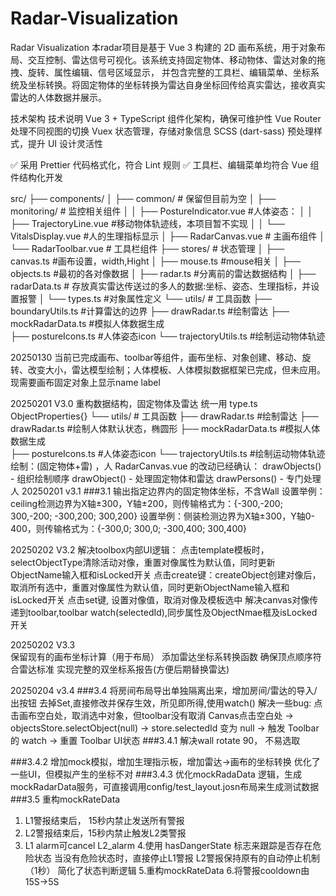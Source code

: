 # Radar-Visualization
Radar Visualization
本radar项目是基于 Vue 3 构建的 2D 画布系统，用于对象布局、交互控制、雷达信号可视化。该系统支持固定物体、移动物体、雷达对象的拖拽、旋转、属性编辑、信号区域显示，
并包含完整的工具栏、编辑菜单、坐标系统及坐标转换。将固定物体的坐标转换为雷达自身坐标回传给真实雷达，接收真实雷达的人体数据并展示。

技术架构   技术说明
Vue 3 + TypeScript  组件化架构，确保可维护性
Vue Router          处理不同视图的切换
Vuex                状态管理，存储对象信息
SCSS (dart-sass)    预处理样式，提升 UI 设计灵活性

✅ 采用 Prettier 代码格式化，符合 Lint 规则
✅ 工具栏、编辑菜单均符合 Vue 组件结构化开发

src/
├── components/
│   ├── common/              # 保留但目前为空
│   ├── monitoring/          # 监控相关组件
│   │   ├── PostureIndicator.vue  #人体姿态：
│   │   ├── TrajectoryLine.vue  #移动物体轨迹线，本项目暂不实现
│   │   └── VitalsDisplay.vue  #人的生理指标显示
│   ├── RadarCanvas.vue     # 主画布组件
│   └── RadarToolbar.vue    # 工具栏组件
├── stores/                 # 状态管理
│   ├── canvas.ts           #画布设置，width,Hight
│   ├── mouse.ts            #mouse相关
│   ├── objects.ts          #最初的各对像数据
│   ├── radar.ts            #分离前的雷达数据结构
│   ├── radarData.ts        # 存放真实雷达传送过的多人的数据:坐标、姿态、生理指标，并设置报警
│   └── types.ts            #对象属性定义
└── utils/                 # 工具函数
    ├── boundaryUtils.ts   #计算雷达的边界
    ├── drawRadar.ts       #绘制雷达
	├── mockRadarData.ts   #模拟人体数据生成            
	├── postureIcons.ts    #人体姿态icon
    └── trajectoryUtils.ts  #绘制运动物体轨迹

20250130
	当前已完成画布、toolbar等组件，画布坐标、对象创建、移动、旋转、改变大小，雷达模型绘制；人体模板、人体模拟数据框架已完成，但未应用。
	现需要画布固定对象上显示name label

20250201 V3.0
	重构数据结构，固定物体及雷达 统一用 type.ts ObjectProperties{}
	└── utils/                 # 工具函数
	    ├── drawRadar.ts       #绘制雷达
	    ├── drawRadar.ts       #绘制人体默认状态，椭圆形
	    ├── mockRadarData.ts   #模拟人体数据生成            
	    ├── postureIcons.ts    #人体姿态icon
	    └── trajectoryUtils.ts  #绘制运动物体轨迹
	绘制：(固定物体+雷)  ，人
	RadarCanvas.vue 的改动已经确认：
	drawObjects() - 组织绘制顺序
	drawObject() - 处理固定物体和雷达
	drawPersons() - 专门处理人
20250201 v3.1
  ###3.1
  输出指定边界内的固定物体坐标，不含Wall
  设置举例：ceiling检测边界为X轴±300，Y轴±200，则传输格式为：{-300,-200; 300,-200; -300,200; 300,200}
  设置举例：侧装检测边界为X轴±300，Y轴0-400，则传输格式为：{-300,0; 300,0; -300,400; 300,400}

20250202  V3.2
  解决toolbox内部UI逻辑：
     点击template模板时，selectObjectType清除活动对像，重置对像属性为默认值，同时更新ObjectName输入框和isLocked开关
	 点击create键：createObject创建对像后，取消所有选中，重置对像属性为默认值，同时更新ObjectName输入框和isLocked开关
	 点击set键, 设置对像值，取消对像及模板选中
  解决canvas对像传递到toolbar,toolbar watch(selectedId),同步属性及ObjectNmae框及isLocked开关

20250202  V3.3	
	保留现有的画布坐标计算（用于布局）
	添加雷达坐标系转换函数
	确保顶点顺序符合雷达标准
	实现完整的双坐标系报告(方便后期替换雷达)

20250204  v3.4
###3.4
	将房间布局导出单独隔离出来，增加房间/雷达的导入/出按钮
	去掉Set,直接修改并保存生效，所见即所得,使用watch()
	解决一些bug: 点击画布空白处，取消选中对象，但toolbar没有取消
			Canvas点击空白处 
		-> objectsStore.selectObject(null) 
		-> store.selectedId 变为 null 
		-> 触发 Toolbar 的 watch 
		-> 重置 Toolbar UI状态
###3.4.1
   解决wall rotate 90， 不易选取

###3.4.2
    增加mock模拟，增加生理指示板，增加雷达->画布的坐标转换
	优化了一些UI，但模拟产生的坐标不对
###3.4.3
    优化mockRadaData 逻辑，生成mockRadarData服务，可直接调用config/test_layout.josn布局来生成测试数据
###3.5
  重构mockRateData 
  1. L1警报结束后， 15秒内禁止发送所有警报
  2. L2警报结束后，15秒内禁止触发L2类警报
  3. L1 alarm可cancel L2_alarm
  4.使用 hasDangerState 标志来跟踪是否存在危险状态
		当没有危险状态时，直接停止L1警报
		L2警报保持原有的自动停止机制（1秒）
		简化了状态判断逻辑
  5.重构mockRateData
  6.将警报cooldown由15S->5S